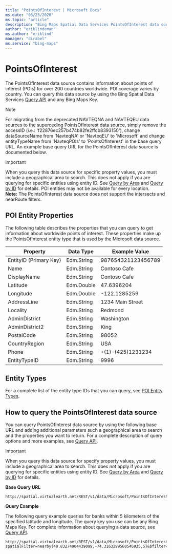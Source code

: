 ```yaml
---
title: "PointsOfInterest | Microsoft Docs"
ms.date: "03/25/2020"
ms.topic: "article"
description: "Bing Maps Spatial Data Services PointsOfInterest data source details"
author: "eriklindeman"
ms.author: "eriklind"
manager: "dirabel"
ms.service: "bing-maps"
---
```

# PointsOfInterest

The PointsOfInterest data source contains information about points of interest (POIs) for over 200 countries worldwide. POI coverage varies by country. You can query this data source by using the Bing Spatial Data Services [Query API](../query-api/index.md) and any Bing Maps Key.  

> [!NOTE]
>  For migrating from the deprecated NAVTEQNA and NAVTEQEU data sources to the superceding PointsOfInterest data source, simply remove the accessID (i.e.: 'f22876ec257b474b82fe2ffcb8393150'), change dataSourceName from 'NavteqNA' or 'NavteqEU' to 'Microsoft' and change entityTypeName from 'NavteqPOIs' to 'PointsOfInterest' in the base query URL. An example base query URL for the PointsOfInterest data source is documented below.
  
> [!IMPORTANT]
>  When you query this data source for specific property values, you must include a geographical area to search. This does not apply if you are querying for specific entities using entity ID. See [Query by Area](../query-api/query-by-area.md) and [Query by ID](../query-api/query-by-id.md) for details. POI entities may not be available for every location.                                              
**Note:**  The PointsOfInterest data source does not support the intersects and nearRoute filters.  
  
## POI Entity Properties  
 The following table describes the properties that you can query to get information about worldwide points of interest. These properties make up the PointsOfInterest entity type that is used by the Microsoft data source.  
  
|Property|Data Type|Example Value|  
|--------------|---------------|-------------------|  
|EntityID (Primary Key)|Edm.String|987654321123456789|  
|Name|Edm.String|Contoso Cafe|  
|DisplayName|Edm.String|Contoso Cafe|  
|Latitude|Edm.Double|47.6396204|  
|Longitude|Edm.Double|-122.1285259|  
|AddressLine|Edm.String|1234 Main Street|  
|Locality|Edm.String|Redmond|  
|AdminDistrict|Edm.String|Washington|  
|AdminDistrict2|Edm.String|King|  
|PostalCode|Edm.String|98052|  
|CountryRegion|Edm.String|USA|  
|Phone|Edm.String|+(1)-(425)1231234|  
|EntityTypeID|Edm.String|9996|  
  
## Entity Types  
 For a complete list of the entity type IDs that you can query, see [POI Entity Types](../public-data-sources/poi-entity-types.md).  
  
## How to query the PointsOfInterest data source  
 You can query PointsOfInterest data source by using the following base URL and adding additional parameters such a geographical area to search and the properties you want to return. For a complete description of query options and more examples, see [Query API](../query-api/index.md).  
  
> [!IMPORTANT]
>  When you query this data source for specify property values, you must include a geographical area to search. This does not apply if you are querying for specific entities using entity ID. See [Query by Area](../query-api/query-by-area.md) and [Query by ID](../query-api/query-by-id.md) for details.  
  
 **Base Query URL**  
  
```url 
http://spatial.virtualearth.net/REST/v1/data/Microsoft/PointsOfInterest
```  
  
 **Query Example**  
  
 The following query example queries for banks within 5 kilometers of the specified latitude and longitude. The query key you use can be any Bing Maps Key. For complete information about querying a data source, see [Query API](../query-api/index.md).  
  
```url
http://spatial.virtualearth.net/REST/v1/data/Microsoft/PointsOfInterest?spatialFilter=nearby(40.83274904439099,-74.3163299560546935,5)&$filter=EntityTypeID%20eq%20'6000'&$select=EntityID,DisplayName,Latitude,Longitude,__Distance&$top=3&key=anyBingMapsKey  
```
